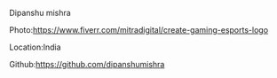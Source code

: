 Dipanshu mishra

Photo:https://www.fiverr.com/mitradigital/create-gaming-esports-logo

Location:India

Github:https://github.com/dipanshumishra

